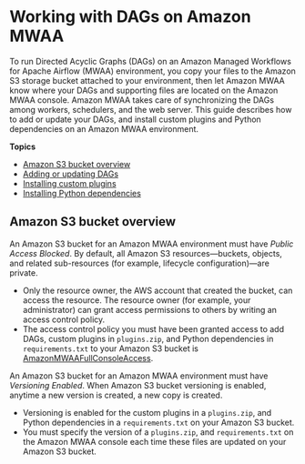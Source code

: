# Working with DAGs on Amazon MWAA<a name="working-dags"></a>

To run Directed Acyclic Graphs \(DAGs\) on an Amazon Managed Workflows for Apache Airflow \(MWAA\) environment, you copy your files to the Amazon S3 storage bucket attached to your environment, then let Amazon MWAA know where your DAGs and supporting files are located on the Amazon MWAA console\. Amazon MWAA takes care of synchronizing the DAGs among workers, schedulers, and the web server\. This guide describes how to add or update your DAGs, and install custom plugins and Python dependencies on an Amazon MWAA environment\.

**Topics**
+ [Amazon S3 bucket overview](#working-dags-s3-about)
+ [Adding or updating DAGs](configuring-dag-folder.md)
+ [Installing custom plugins](configuring-dag-import-plugins.md)
+ [Installing Python dependencies](working-dags-dependencies.md)

## Amazon S3 bucket overview<a name="working-dags-s3-about"></a>

An Amazon S3 bucket for an Amazon MWAA environment must have *Public Access Blocked*\. By default, all Amazon S3 resources—buckets, objects, and related sub\-resources \(for example, lifecycle configuration\)—are private\. 
+ Only the resource owner, the AWS account that created the bucket, can access the resource\. The resource owner \(for example, your administrator\) can grant access permissions to others by writing an access control policy\. 
+ The access control policy you must have been granted access to add DAGs, custom plugins in `plugins.zip`, and Python dependencies in `requirements.txt` to your Amazon S3 bucket is [AmazonMWAAFullConsoleAccess](access-policies.md#console-full-access)\. 

An Amazon S3 bucket for an Amazon MWAA environment must have *Versioning Enabled*\. When Amazon S3 bucket versioning is enabled, anytime a new version is created, a new copy is created\.
+ Versioning is enabled for the custom plugins in a `plugins.zip`, and Python dependencies in a `requirements.txt` on your Amazon S3 bucket\.
+ You must specify the version of a `plugins.zip`, and `requirements.txt` on the Amazon MWAA console each time these files are updated on your Amazon S3 bucket\.